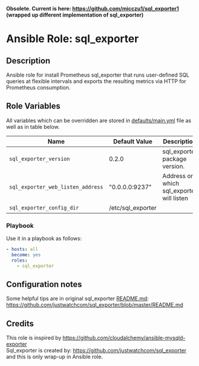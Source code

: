 **Obsolete.
Current is here: https://github.com/micczu1/sql_exporter1 (wrapped up different implementation of sql_exporter)**


# Ansible Role: sql_exporter

## Description

Ansible role for install Prometheus sql_exporter that runs user-defined SQL queries at flexible intervals and exports the resulting metrics via HTTP for Prometheus consumption.

## Role Variables

All variables which can be overridden are stored in [defaults/main.yml](defaults/main.yml) file as well as in table below.

| Name           | Default Value | Description                        |
| -------------- | ------------- | -----------------------------------|
| `sql_exporter_version` | 0.2.0 | sql_exporter package version. |
| `sql_exporter_web_listen_address` | "0.0.0.0:9237" | Address on which sql_exporter will listen |
| `sql_exporter_config_dir` | /etc/sql_exporter | |

### Playbook

Use it in a playbook as follows:

```yaml
- hosts: all
  become: yes
  roles:
    - sql_exporter
```

## Configuration notes

Some helpful tips are in original sql_exporter [README.md](https://github.com/justwatchcom/sql_exporter/blob/master/README.md):  
https://github.com/justwatchcom/sql_exporter/blob/master/README.md

## Credits

This role is inspired by https://github.com/cloudalchemy/ansible-mysqld-exporter  
Sql_exporter is created by: https://github.com/justwatchcom/sql_exporter and this is only wrap-up in Ansible role.
